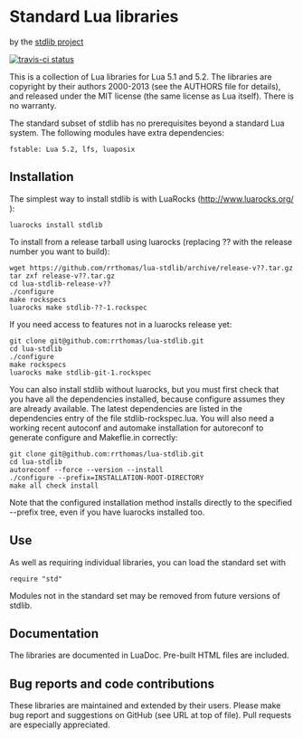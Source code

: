 Standard Lua libraries
======================

by the [stdlib project](http://github.com/rrthomas/lua-stdlib/)

[![travis-ci status](https://secure.travis-ci.org/rrthomas/lua-stdlib.png?branch=master)](http://travis-ci.org/rrthomas/lua-stdlib/builds)


This is a collection of Lua libraries for Lua 5.1 and 5.2. The
libraries are copyright by their authors 2000-2013 (see the AUTHORS
file for details), and released under the MIT license (the same
license as Lua itself). There is no warranty.

The standard subset of stdlib has no prerequisites beyond a standard
Lua system. The following modules have extra dependencies:

    fstable: Lua 5.2, lfs, luaposix


Installation
------------

The simplest way to install stdlib is with LuaRocks
(http://www.luarocks.org/ ):

    luarocks install stdlib

To install from a release tarball using luarocks (replacing ?? with
the release number you want to build):

    wget https://github.com/rrthomas/lua-stdlib/archive/release-v??.tar.gz
    tar zxf release-v??.tar.gz
    cd lua-stdlib-release-v??
    ./configure
    make rockspecs
    luarocks make stdlib-??-1.rockspec

If you need access to features not in a luarocks release yet:

    git clone git@github.com:rrthomas/lua-stdlib.git
    cd lua-stdlib
    ./configure
    make rockspecs
    luarocks make stdlib-git-1.rockspec

You can also install stdlib without luarocks, but you must first check
that you have all the dependencies installed, because configure assumes
they are already available. The latest dependencies are listed in the
dependencies entry of the file stdlib-rockspec.lua.  You will also need
a working recent autoconf and automake installation for autoreconf to
generate configure and Makeflie.in correctly:

    git clone git@github.com:rrthomas/lua-stdlib.git
    cd lua-stdlib
    autoreconf --force --version --install
    ./configure --prefix=INSTALLATION-ROOT-DIRECTORY
    make all check install

Note that the configured installation method installs directly to the
specified --prefix tree, even if you have luarocks installed too.

Use
---

As well as requiring individual libraries, you can load the standard
set with

    require "std"

Modules not in the standard set may be removed from future versions of
stdlib.


Documentation
-------------

The libraries are documented in LuaDoc. Pre-built HTML files are
included.


Bug reports and code contributions
----------------------------------

These libraries are maintained and extended by their users. Please
make bug report and suggestions on GitHub (see URL at top of file).
Pull requests are especially appreciated.
